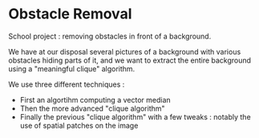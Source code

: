 # Obstacle Removal

School project : removing obstacles in front of a background.

We have at our disposal several pictures of a background with various obstacles hiding parts of it, and we want to extract the entire background using a "meaningful clique" algorithm.

We use three different techniques : 
  - First an algortihm computing a vector median
  - Then the more advanced "clique algorithm"
  - Finally the previous "clique algorithm" with a few tweaks : notably the use of spatial patches on the image
